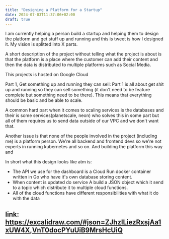 ```yaml
---
title: "Designing a Platform for a Startup"
date: 2024-07-03T11:37:06+02:00
draft: true
---
```


I am currently helping a person build a startup and helping them to design the platform and get stuff up and running and this is tweet is how I designed it. My vision is splitted into X parts.

A short description of the project without telling what the project is about is that the platform is a place where the customer can add their content and then the data is distributed to multiple platforms such as Social Media.

This projects is hosted on Google Cloud

Part 1, Get something up and running they can sell:
Part 1 is all about get shit up and running so they can sell something (it don't need to be feature complete but something need to be there). This means that everything should be basic and be able to scale.

A common hard part when it comes to scaling services is the databases and their is some services(planetscale, neon) who solves this in some part but all of them requires us to send data outside of our VPC and we don't want that.

Another issue is that none of the people involved in the project (including me) is a platform person. We're all backend and frontend devs so we're not experts in running kubernetes and so on. And building the platform this way and 

In short what this design looks like atm is:
- The API we use for the dashboard is a Cloud Run docker container written in Go who have it's own database storing content.
- When content is updated do service A build a JSON object which it send to a topic which distribute it to multiple cloud functions.
- All of the cloud functions have different responsibilities with what it do with the data
 


## link: https://excalidraw.com/#json=ZJhzlLiezRxsjAa1xUW4X,VnT0docPYuUiB9MrsHcUiQ
